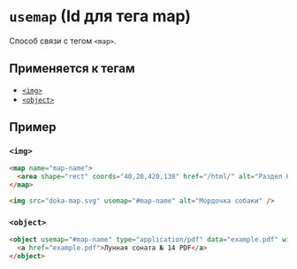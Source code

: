 # `usemap` (Id для тега map)

Способ связи с тегом `<map>`.

## Применяется к тегам

- [`<img>`](<../TAGS MEDIA/img (ИЗОБРАЖЕНИЕ).md>)
- [`<object>`](<../TAGS MEDIA/object (ВСТРАИВАНИЕ МЕДИА).md>)

## Пример

### `<img>`

```html
<map name="map-name">
  <area shape="rect" coords="40,20,420,130" href="/html/" alt="Раздел HTML" />
</map>

<img src="doka-map.svg" usemap="#map-name" alt="Мордочка собаки" />
```

### `<object>`

```html
<object usemap="#map-name" type="application/pdf" data="example.pdf" width="600" height="700">
  <a href="example.pdf">Лунная соната № 14 PDF</a>
</object>
```
